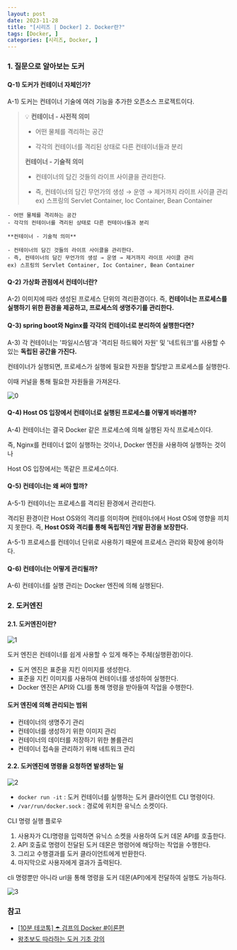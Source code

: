 ```yaml
---
layout: post
date: 2023-11-28
title: "[시리즈 | Docker] 2. Docker란?"
tags: [Docker, ]
categories: [시리즈, Docker, ]
---
```




### 1. 질문으로 알아보는 도커



#### Q-1) 도커가 컨테이너 자체인가?


A-1) 도커는 컨테이너 기술에 여러 기능을 추가한 오픈소스 프로젝트이다.


> 💡 **컨테이너 - 사전적 의미**  
> - 어떤 물체를 격리하는 공간  
>   
> - 각각의 컨테이너를 격리된 상태로 다른 컨테이너들과 분리  
>   
> **컨테이너 - 기술적 의미**  
>   
> - 컨테이너의 담긴 것들의 라이프 사이클을 관리한다.  
>   
> - 즉, 컨테이너의 담긴 무언가의 생성 → 운영 → 제거까지 라이프 사이클 관리  
> ex) 스프링의 Servlet Container, Ioc Container, Bean Container

	- 어떤 물체를 격리하는 공간
	- 각각의 컨테이너를 격리된 상태로 다른 컨테이너들과 분리

	**컨테이너 - 기술적 의미**

	- 컨테이너의 담긴 것들의 라이프 사이클을 관리한다.
	- 즉, 컨테이너의 담긴 무언가의 생성 → 운영 → 제거까지 라이프 사이클 관리
	ex) 스프링의 Servlet Container, Ioc Container, Bean Container


#### Q-2) 가상화 관점에서 컨테이너란?


A-2) 이미지에 따라 생성된 프로세스 단위의 격리환경이다.
즉, **컨테이너는 프로세스를 실행하기 위한 환경을 제공하고, 프로세스의 생명주기를 관리한다.**



#### Q-3) spring boot와 Nginx를 각각의 컨테이너로 분리하여 실행한다면?


A-3) 각 컨테이너는 '파일시스템'과 '격리된 하드웨어 자원' 및 '네트워크'를 사용할 수 있는 **독립된 공간을 가진다.**


컨테이너가 실행되면, 프로세스가 실행에 필요한 자원을 할당받고 프로세스를 실행한다.


이때 커널을 통해 필요한 자원들을 가져온다.


![0](/assets/img/2023-11-28-[시리즈-|-Docker]-2.-Docker란?.md/0.png)



#### Q-4) Host OS 입장에서 컨테이너로 실행된 프로세스를 어떻게 바라볼까?


A-4) 컨테이너는 결국 Docker 같은 프로세스에 의해 실행된 자식 프로세스이다.


즉, Nginx를 컨테이너 없이 실행하는 것이나, Docker 엔진을 사용하여 실행하는 것이나


Host OS 입장에서는 똑같은 프로세스이다.



#### Q-5) 컨테이너는 왜 써야 할까?


A-5-1) 컨테이너는 프로세스를 격리된 환경에서 관리한다.


격리된 환경이란 Host OS와의 격리를 의미하며 컨테이너에서 Host OS에 영향을 끼치지 못한다.
즉, **Host OS와 격리를 통해 독립적인 개발 환경을 보장한다.**


A-5-1) 프로세스를 컨테이너 단위로 사용하기 때문에 프로세스 관리와 확장에 용이하다.



#### Q-6) 컨테이너는 어떻게 관리될까?


A-6) 컨테이너를 실행 관리는 Docker 엔진에 의해 실행된다.



### 2. 도커엔진



#### 2.1. 도커엔진이란?


![1](/assets/img/2023-11-28-[시리즈-|-Docker]-2.-Docker란?.md/1.png)


도커 엔진은 컨테이너를 쉽게 사용할 수 있게 해주는 주체(실행환경)이다.

- 도커 엔진은 표준을 지킨 이미지를 생성한다.
- 표준을 지킨 이미지를 사용하여 컨테이너를 생성하여 실행한다.
- Docker 엔진은 API와 CLI를 통해 명령을 받아들여 작업을 수행한다.


#### 도커 엔진에 의해 관리되는 범위

- 컨테이너의 생명주기 관리
- 컨테이너를 생성하기 위한 이미지 관리
- 컨테이너의 데이터를 저장하기 위한 볼륨관리
- 컨테이너 접속을 관리하기 위해 네트워크 관리


#### 2.2. 도커엔진에 명령을 요청하면 발생하는 일


![2](/assets/img/2023-11-28-[시리즈-|-Docker]-2.-Docker란?.md/2.png)

- `docker run -it` : 도커 컨테이너를 실행하는 도커 클라이언트 CLI 명령이다.
- `/var/run/docker.sock` : 경로에 위치한 유닉스 소켓이다.

CLI 명령 실행 플로우

1. 사용자가 CLI명령을 입력하면 유닉스 소켓을 사용하여 도커 데몬 API를 호출한다.
2. API 호출로 명령이 전달된 도커 데몬은 명령어에 해당하는 작업을 수행한다.
3. 그리고 수행결과를 도커 클라이언트에게 반환한다.
4. 마지막으로 사용자에게 결과가 출력된다.

cli 명령뿐만 아니라 url을 통해 명령을 도커 데몬(API)에게 전달하여 실행도 가능하다.


![3](/assets/img/2023-11-28-[시리즈-|-Docker]-2.-Docker란?.md/3.png)



### 참고

- [[10분 테코톡] ☂️ 검프의 Docker #이론편](https://www.youtube.com/watch?v=IiNI6XAYtrs)
- [왕초보도 따라하는 도커 기초 강의](https://www.notion.so/b67ed727aea4467cbc3226bb0c8e8336)
